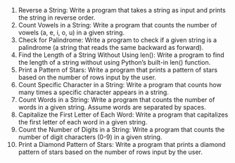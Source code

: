 1. Reverse a String: Write a program that takes a string as input and prints the string in reverse order.
2. Count Vowels in a String: Write a program that counts the number of vowels (a, e, i, o, u) in a given string.
3. Check for Palindrome: Write a program to check if a given string is a palindrome (a string that reads the same backward as forward).
4. Find the Length of a String Without Using len(): Write a program to find the length of a string without using Python’s built-in len() function.
5. Print a Pattern of Stars: Write a program that prints a pattern of stars based on the number of rows input by the user.
6. Count Specific Character in a String: Write a program that counts how many times a specific character appears in a string.
7. Count Words in a String: Write a program that counts the number of words in a given string. Assume words are separated by spaces.
8. Capitalize the First Letter of Each Word: Write a program that capitalizes the first letter of each word in a given string.
9. Count the Number of Digits in a String: Write a program that counts the number of digit characters (0-9) in a given string.
10. Print a Diamond Pattern of Stars: Write a program that prints a diamond pattern of stars based on the number of rows input by the user.
